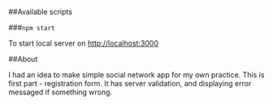##Available scripts


###`npm start`

To start local server  on [http://localhost:3000](http://localhost:3000)

##About

I had an idea to make simple social network app for my own practice. This is first part - registration form. It has server validation, and displaying error messaged if something wrong.
